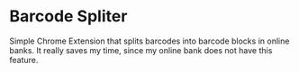 # Barcode Spliter
Simple Chrome Extension that splits barcodes into barcode blocks in online banks. It really saves my time, since my online bank does not have this feature.  


